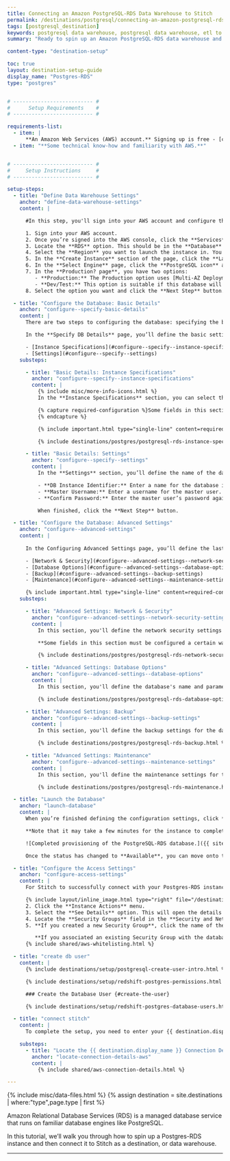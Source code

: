 ```yaml
---
title: Connecting an Amazon PostgreSQL-RDS Data Warehouse to Stitch
permalink: /destinations/postgresql/connecting-an-amazon-postgresql-rds-data-warehouse-to-stitch
tags: [postgresql_destination]
keywords: postgresql data warehouse, postgresql data warehouse, etl to postgres, postgres etl, postgresql etl, postgres rds, postgres-rds, relational database services
summary: "Ready to spin up an Amazon PostgreSQL-RDS data warehouse and connect it to Stitch? This step-by-step tutorial will walk you through every part of the process."

content-type: "destination-setup"

toc: true
layout: destination-setup-guide
display_name: "Postgres-RDS"
type: "postgres"


# -------------------------- #
#      Setup Requirements    #
# -------------------------- #

requirements-list:
  - item: |
      **An Amazon Web Services (AWS) account.** Signing up is free - [click here](https://aws.amazon.com){:target="new"} or go to `https://aws.amazon.com` to create an account if you don't have one already.
  - item: "**Some technical know-how and familiarity with AWS.**"


# -------------------------- #
#     Setup Instructions     #
# -------------------------- #

setup-steps:
  - title: "Define Data Warehouse Settings"
    anchor: "define-data-warehouse-settings"
    content: |

      #In this step, you'll sign into your AWS account and configure the basic settings for the Postgres-RDS database.

      1. Sign into your AWS account.
      2. Once you’re signed into the AWS console, click the **Services** menu located in the top-left corner of the page.
      3. Locate the **RDS** option. This should be in the **Database** section of the page.{% include layout/inline_image.html type="right" file="/destinations/postgresql-rds-select-region.png" max-width="250px" alt="Selecting a Region in the RDS-AWS console." %}
      4. Select the **Region** you want to launch the instance in. You can do this by clicking the **Region drop-down menu** in the upper right corner of the console and selecting the appropriate region, as seen in the image to the right.
      5. In the **Create Instance** section of the page, click the **Launch a DB Instance** button.
      6. In the **Select Engine** page, click the **PostgreSQL icon** and then the **Select** button.
      7. In the **Production? page**, you have two options:
         - **Production:** The Production option uses [Multi-AZ Deployment](https://aws.amazon.com/rds/details/multi-az/) and [Provisioned IOPS Storage](http://docs.aws.amazon.com/AmazonRDS/latest/UserGuide/Overview.ProvisionedIOPS.html), which are features that are intended to guard against downtime and disk I/O performance issues. This option is a good idea if you or your company can’t afford downtime or you anticipate heavy usage of the database.
         - **Dev/Test:** This option is suitable if this database will operate outside of production, can handle downtime, don’t anticipate heavy usage, or if you simply are giving RDS a try by using the [Free Usage Tier](http://aws.amazon.com/rds/free).
      8. Select the option you want and click the **Next Step** button.

  - title: "Configure the Database: Basic Details"
    anchor: "configure--specify-basic-details"
    content: |
      There are two steps to configuring the database: specifying the basic details and configuring more advanced settings. In this step, you'll specify the basic details.

      In the **Specify DB Details** page, you’ll define the basic settings for your Postgres-RDS database. There are two sections on this page:

      - [Instance Specifications](#configure--specify--instance-specifications)
      - [Settings](#configure--specify--settings)
    substeps:

      - title: "Basic Details: Instance Specifications"
        anchor: "configure--specify--instance-specifications"
        content: |
          {% include misc/more-info-icons.html %}
          In the **Instance Specifications** section, you can select the licensing model, version, and more.

          {% capture required-configuration %}Some fields in this section must be configured a certain way to use Stitch. Required fields will be highlighted  and have a {{ notice-icon | replace:"TOOLTIP", "This field must be configured in the specified way to use Stitch." }} icon next to their name.
          {% endcapture %}

          {% include important.html type="single-line" content=required-configuration %}

          {% include destinations/postgres/postgresql-rds-instance-specifications.html %}

      - title: "Basic Details: Settings"
        anchor: "configure--specify--settings"
        content: |
          In the **Settings** section, you’ll define the name of the database and the master user credentials.

          - **DB Instance Identifier:** Enter a name for the database instance. This name must be unique for your account in the Region you selected.
          - **Master Username:** Enter a username for the master user. For info on the permissions this user is granted, [click here](http://docs.aws.amazon.com/AmazonRDS/latest/UserGuide/CHAP_PostgreSQL.html#PostgreSQL.Concepts).
          - **Confirm Password:** Enter the master user’s password again to confirm.

          When finished, click the **Next Step** button.

  - title: "Configure the Database: Advanced Settings"
    anchor: "configure--advanced-settings"
    content: |
      
      In the Configuring Advanced Settings page, you’ll define the last group of settings the instance needs to run. There are several sections on this page:

      - [Network & Security](#configure--advanced-settings--network-security-settings)
      - [Database Options](#configure--advanced-settings--database-options)
      - [Backup](#configure--advanced-settings--backup-settings)
      - [Maintenance](#configure--advanced-settings--maintenance-settings)

      {% include important.html type="single-line" content=required-configuration %}
    substeps:

      - title: "Advanced Settings: Network & Security"
        anchor: "configure--advanced-settings--network-security-settings"
        content: |
          In this section, you'll define the network security settings for the database.

          **Some fields in this section must be configured a certain way to use Stitch.**

          {% include destinations/postgres/postgresql-rds-network-security.html %}

      - title: "Advanced Settings: Database Options"
        anchor: "configure--advanced-settings--database-options"
        content: |
          In this section, you'll define the database's name and parameter settings.

          {% include destinations/postgres/postgresql-rds-database-options.html %}

      - title: "Advanced Settings: Backup"
        anchor: "configure--advanced-settings--backup-settings"
        content: |
          In this section, you'll define the backup settings for the database.

          {% include destinations/postgres/postgresql-rds-backup.html %}

      - title: "Advanced Settings: Maintenance"
        anchor: "configure--advanced-settings--maintenance-settings"
        content: |
          In this section, you'll define the maintenance settings for the database.

          {% include destinations/postgres/postgresql-rds-maintenance.html %}

  - title: "Launch the Database"
    anchor: "launch-database"
    content: |
      When you’re finished defining the configuration settings, click **Launch DB Instance** to create and launch the instance.

      **Note that it may take a few minutes for the instance to complete the provisioning process**. The status in the RDS Dashboard page will change to Available when the process completes:

      ![Completed provisioning of the PostgreSQL-RDS database.]({{ site.baseurl }}/images/destinations/postgresql-rds-available.png)

      Once the status has changed to **Available**, you can move onto the next step.

  - title: "Configure the Access Settings"
    anchor: "configure-access-settings"
    content: |
      For Stitch to successfully connect with your Postgres-RDS instance, you'll need to add our IP addresses to the appropriate database Security Group.

      {% include layout/inline_image.html type="right" file="/destinations/postgresql-rds-instance-actions.png" max-width="450px" alt="Selecting the PostgreSQL-RDS instance, then opening the Instance Actions menu on the RDS Dashboard page" %}1. In the RDS Dashboard page, click the **grey selection box** (this is the first column in the table) next to the PostgreSQL instance you created. It will turn blue when selected.
      2. Click the **Instance Actions** menu.
      3. Select the **See Details** option. This will open the details page for the instance.
      4. Locate the **Security Groups** field in the **Security and Network** section.
      5. **If you created a new Security Group**, click the name of the group that's in this field.

         **If you associated an existing Security Group with the database**, click the name of group you selected when you created the database in [Step 3](#configure--advanced-settings--network-security-settings).
      {% include shared/aws-whitelisting.html %}

  - title: "create db user"
    content: |
      {% include destinations/setup/postgresql-create-user-intro.html %}

      {% include destinations/setup/redshift-postgres-permissions.html %}

      ### Create the Database User {#create-the-user}

      {% include destinations/setup/redshift-postgres-database-users.html %}

  - title: "connect stitch"
    content: |
      To complete the setup, you need to enter your {{ destination.display_name }} connection details into the {{ app.page-names.dw-settings }} page in Stitch.

    substeps:
      - title: "Locate the {{ destination.display_name }} Connection Details"
        anchor: "locate-connection-details-aws"
        content: |
          {% include shared/aws-connection-details.html %}

---
```

{% include misc/data-files.html %}
{% assign destination = site.destinations | where:"type",page.type | first %}

Amazon Relational Database Services (RDS) is a managed database service that runs on familiar database engines like PostgreSQL.

In this tutorial, we’ll walk you through how to spin up a Postgres-RDS instance and then connect it to Stitch as a destination, or data warehouse.

---